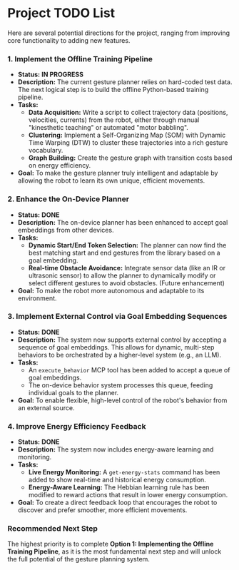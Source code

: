 # Project TODO List

Here are several potential directions for the project, ranging from improving core functionality to adding new features.

### 1. Implement the Offline Training Pipeline

*   **Status:** **IN PROGRESS**
*   **Description:** The current gesture planner relies on hard-coded test data. The next logical step is to build the offline Python-based training pipeline.
*   **Tasks:**
    *   **Data Acquisition:** Write a script to collect trajectory data (positions, velocities, currents) from the robot, either through manual "kinesthetic teaching" or automated "motor babbling".
    *   **Clustering:** Implement a Self-Organizing Map (SOM) with Dynamic Time Warping (DTW) to cluster these trajectories into a rich gesture vocabulary.
    *   **Graph Building:** Create the gesture graph with transition costs based on energy efficiency.
*   **Goal:** To make the gesture planner truly intelligent and adaptable by allowing the robot to learn its own unique, efficient movements.

### 2. Enhance the On-Device Planner

*   **Status:** **DONE**
*   **Description:** The on-device planner has been enhanced to accept goal embeddings from other devices.
*   **Tasks:**
    *   **Dynamic Start/End Token Selection:** The planner can now find the best matching start and end gestures from the library based on a goal embedding.
    *   **Real-time Obstacle Avoidance:** Integrate sensor data (like an IR or ultrasonic sensor) to allow the planner to dynamically modify or select different gestures to avoid obstacles. (Future enhancement)
*   **Goal:** To make the robot more autonomous and adaptable to its environment.

### 3. Implement External Control via Goal Embedding Sequences

*   **Status:** **DONE**
*   **Description:** The system now supports external control by accepting a sequence of goal embeddings. This allows for dynamic, multi-step behaviors to be orchestrated by a higher-level system (e.g., an LLM).
*   **Tasks:**
    *   An `execute_behavior` MCP tool has been added to accept a queue of goal embeddings.
    *   The on-device behavior system processes this queue, feeding individual goals to the planner.
*   **Goal:** To enable flexible, high-level control of the robot's behavior from an external source.

### 4. Improve Energy Efficiency Feedback

*   **Status:** **DONE**
*   **Description:** The system now includes energy-aware learning and monitoring.
*   **Tasks:**
    *   **Live Energy Monitoring:** A `get-energy-stats` command has been added to show real-time and historical energy consumption.
    *   **Energy-Aware Learning:** The Hebbian learning rule has been modified to reward actions that result in lower energy consumption.
*   **Goal:** To create a direct feedback loop that encourages the robot to discover and prefer smoother, more efficient movements.

### Recommended Next Step

The highest priority is to complete **Option 1: Implementing the Offline Training Pipeline**, as it is the most fundamental next step and will unlock the full potential of the gesture planning system.
